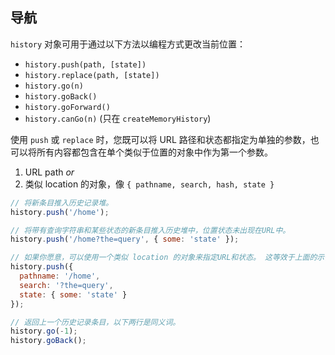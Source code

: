 ## 导航

`history` 对象可用于通过以下方法以编程方式更改当前位置：

- `history.push(path, [state])`
- `history.replace(path, [state])`
- `history.go(n)`
- `history.goBack()`
- `history.goForward()`
- `history.canGo(n)` (只在 `createMemoryHistory`)

使用 `push` 或 `replace` 时，您既可以将 URL 路径和状态都指定为单独的参数，也可以将所有内容都包含在单个类似于位置的对象中作为第一个参数。

1. URL path _or_
2. 类似 location 的对象，像 `{ pathname, search, hash, state }`

```js
// 将新条目推入历史记录堆。
history.push('/home');

// 将带有查询字符串和某些状态的新条目推入历史堆中，位置状态未出现在URL中。
history.push('/home?the=query', { some: 'state' });

// 如果你愿意，可以使用一个类似 location 的对象来指定URL和状态。 这等效于上面的示例。
history.push({
  pathname: '/home',
  search: '?the=query',
  state: { some: 'state' }
});

// 返回上一个历史记录条目，以下两行是同义词。
history.go(-1);
history.goBack();
```